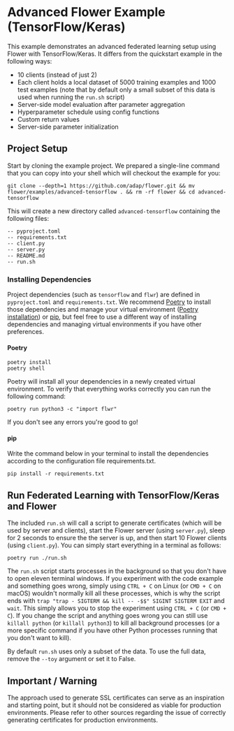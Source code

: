 # Advanced Flower Example (TensorFlow/Keras)

This example demonstrates an advanced federated learning setup using Flower with TensorFlow/Keras. It differs from the quickstart example in the following ways:

- 10 clients (instead of just 2)
- Each client holds a local dataset of 5000 training examples and 1000 test examples (note that by default only a small subset of this data is used when running the `run.sh` script)
- Server-side model evaluation after parameter aggregation
- Hyperparameter schedule using config functions
- Custom return values
- Server-side parameter initialization

## Project Setup

Start by cloning the example project. We prepared a single-line command that you can copy into your shell which will checkout the example for you:

```shell
git clone --depth=1 https://github.com/adap/flower.git && mv flower/examples/advanced-tensorflow . && rm -rf flower && cd advanced-tensorflow
```

This will create a new directory called `advanced-tensorflow` containing the following files:

```shell
-- pyproject.toml
-- requirements.txt
-- client.py
-- server.py
-- README.md
-- run.sh
```

### Installing Dependencies

Project dependencies (such as `tensorflow` and `flwr`) are defined in `pyproject.toml` and `requirements.txt`. We recommend [Poetry](https://python-poetry.org/docs/) to install those dependencies and manage your virtual environment ([Poetry installation](https://python-poetry.org/docs/#installation)) or [pip](https://pip.pypa.io/en/latest/development/), but feel free to use a different way of installing dependencies and managing virtual environments if you have other preferences.

#### Poetry

```shell
poetry install
poetry shell
```

Poetry will install all your dependencies in a newly created virtual environment. To verify that everything works correctly you can run the following command:

```shell
poetry run python3 -c "import flwr"
```

If you don't see any errors you're good to go!

#### pip

Write the command below in your terminal to install the dependencies according to the configuration file requirements.txt.

```shell
pip install -r requirements.txt
```

## Run Federated Learning with TensorFlow/Keras and Flower

The included `run.sh` will call a script to generate certificates (which will be used by server and clients), start the Flower server (using `server.py`), sleep for 2 seconds to ensure the the server is up, and then start 10 Flower clients (using `client.py`). You can simply start everything in a terminal as follows:

```shell
poetry run ./run.sh
```

The `run.sh` script starts processes in the background so that you don't have to open eleven terminal windows. If you experiment with the code example and something goes wrong, simply using `CTRL + C` on Linux (or `CMD + C` on macOS) wouldn't normally kill all these processes, which is why the script ends with `trap "trap - SIGTERM && kill -- -$$" SIGINT SIGTERM EXIT` and `wait`. This simply allows you to stop the experiment using `CTRL + C` (or `CMD + C`). If you change the script and anything goes wrong you can still use `killall python` (or `killall python3`) to kill all background processes (or a more specific command if you have other Python processes running that you don't want to kill).

By default `run.sh` uses only a subset of the data. To use the full data, remove the `--toy` argument or set it to False.

## Important / Warning

The approach used to generate SSL certificates can serve as an inspiration and starting point, but it should not be considered as viable for production environments. Please refer to other sources regarding the issue of correctly generating certificates for production environments.
